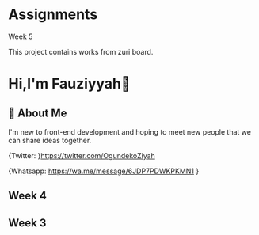 # Assignments
Week 5

This project contains works from zuri board.


# Hi,I'm Fauziyyah👋
## 🚀 About Me
I'm new to front-end development and hoping to meet new people that we can share ideas together.

{Twitter: 
}https://twitter.com/OgundekoZiyah

{Whatsapp:
https://wa.me/message/6JDP7PDWKPKMN1
}
## Week 4
## Week 3
